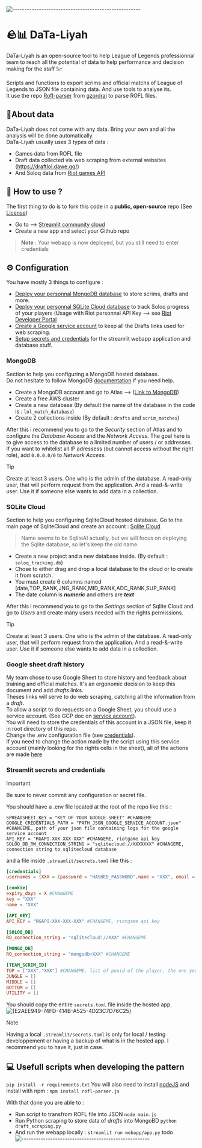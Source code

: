 ![-----------------------------------------------------](https://raw.githubusercontent.com/andreasbm/readme/master/assets/lines/rainbow.png)
# 🪨📊 DaTa-Liyah
DaTa-Liyah is an open-source tool to help League of Legends professionnal team to reach all the potential of data to help performance and decision making for the staff !📈

Scripts and functions to export scrims and official matchs of League of Legends to JSON file containing data. And use tools to analyse its.  
It use the repo [Rofl-parser](https://github.com/Boris-s-store/rofl-parser.js?tab=readme-ov-file) from [gzordrai](https://github.com/gzordrai) to parse ROFL files.


## 🌱About data
DaTa-Liyah does not come with any data. Bring your own and all the analysis will be done automatically.  
DaTa-Liyah usually uses 3 types of data :
* Games data from ROFL file
* Draft data collected via web scraping from external websites (https://draftlol.dawe.gg/)
* And Soloq data from [Riot games API](https://developer.riotgames.com/)

## 🤔 How to use ?
The first thing to do is to fork this code in a **public, open-source** repo (See [License](LICENSE))
* Go to --> [Streamlit community cloud](https://streamlit.io/cloud)
* Create a new app and select your Github repo
> **Note** : Your webapp is now deployed, but you still need to enter credentials




## ⚙️ Configuration 
You have mostly 3 things to configure :
* [Deploy your personnal MongoDB database](#MongoDB) to store scrims, drafts and more.
* [Deploy your personnal SQLite Cloud database](#SQLite-Cloud) to track Soloq progress of your players (Usage with Riot personnal API Key --> see [Riot Developer Portal](https://developer.riotgames.com/app-type)
* [Create a Google service account](#Google-sheet-draft-history) to keep all the Drafts links used for web scraping.
* [Setup secrets and credentials](#Streamlit-secrets-and-credentials) for the streamlit webapp application and database stuff.

### MongoDB
Section to help you configuring a MongoDB hosted database.  
Do not hesitate to follow MongoDB [documentation](https://www.mongodb.com/docs/) if you need help.  
* Create a MongoDB account and go to Atlas --> ([Link to MongoDB](https://www.mongodb.com/))
* Create a free AWS cluster
* Create a new database (By default the name of the database in the code is : `lol_match_database`)
* Create 2 collections inside (By default : `drafts` and `scrim_matches`)

After this i recommend you to go to the *Security* section of Atlas and to configure the *Database Access* and the *Network Access*.
The goal here is to give access to the database to a limited number of users / or addresses. If you want to whitelist all IP adressess (but cannot access without the right role), add `0.0.0.0/0` to *Network Access*.

> [!TIP]
> Create at least 3 users. One who is the admin of the database. A read-only user, that will perform request from the application. And a read-&-write user. Use it if someone else wants to add data in a collection.

### SQLite Cloud
Section to help you configuring SqliteCloud hosted database.
Go to the main page of SqliteCloud and create an account : [Sqlite Cloud](https://www.sqlite.ai/)
> Name seems to be SqliteAI actually, but we will focus on deploying the Sqlite database, so let's keep the old name.

* Create a new project and a new database inside. (By default : `soloq_tracking.db`)
* Chose to either drag and drop a local database to the cloud or to create it from scratch.
* You must create 6 columns named [date,TOP_RANK,JNG_RANK,MID_RANK,ADC_RANK,SUP_RANK]
* The date column is *__numeric__* and others are *__text__*

After this i recommend you to go to the *Settings* section of Sqlite Cloud and go to *Users* and create many users needed with the rights permissions.

> [!TIP]
> Create at least 3 users. One who is the admin of the database. A read-only user, that will perform request from the application. And a read-&-write user. Use it if someone else wants to add data in a collection.

### Google sheet draft history
My team chose to use Google Sheet to store history and feedback about training and official matches. It's an ergonomic decision to keep this document and add *drafts* links.  
Theses links will serve to do web scraping, catching all the information from a *draft*.  
To allow a script to do requests on a Google Sheet, you should use a service account. (See GCP doc on [service account](https://cloud.google.com/iam/docs/service-account-overview?authuser=1&hl=fr)).  
You will need to store the credentials of this account in a JSON file, keep it in root directory of this repo.  
Change the .env configuration file (see [credentials](#Streamlit-secrets-and-credentials)).  
If you need to change the action made by the script using this service account (mainly looking for the rights cells in the sheet), all of the actions are made [here](https://github.com/PlasmOwO/DaTa-Liyah/blob/main/draft_scraping.py)




### Streamlit secrets and credentials

> [!IMPORTANT]
> Be sure to never commit any configuration or secret file.

You should have a .env file located at the root of the repo like this : 
```env
SPREADSHEET_KEY = "KEY OF YOUR GOOGLE SHEET" #CHANGEME
GOOGLE_CREDENTIALS_PATH = "PATH_JSON_GOOGLE_SERVICE_ACCOUNT.json" #CHANGEME, path of your json file containing logs for the google service account
API_KEY = "RGAPI-XXX-XXX-XXX" #CHANGEME, riotgame api key
SOLOQ_DB_RW_CONNECTION_STRING = "sqlitecloud://XXXXXXX" #CHANGEME, connection string to sqlitecloud database
```

and a file inside `.streamlit/secrets.toml` like this :
```toml
[credentials]
usernames = {XXX = {password = "HASHED_PASSWORD",name = "XXX", email = "XXX@XXX"}} #CHANGEME

[cookie]
expiry_days = X #CHANGEME
key = "XXX"
name = "XXX"

[API_KEY]
API_KEY = "RGAPI-XXX-XXX-XXX" #CHANGEME, riotgame api key

[SOLOQ_DB]
RO_connection_string = "sqlitecloud://XXX" #CHANGEME

[MONGO_DB]
RO_connection_string = "mongodb+XXX" #CHANGEME

[TEAM_SCRIM_ID]
TOP = ["XXX","XXX"] #CHANGEME, list of puuid of the player, the one you will find in json from rofl files
JUNGLE = []
MIDDLE = []
BOTTOM = []
UTILITY = []
```

You should copy the entire `secrets.toml` file inside the hosted app.  
![{E2AEE949-74FD-414B-A525-4D23C7D76C25}](https://github.com/user-attachments/assets/12fcac20-3e0d-4332-9f61-9fa784599d82)

> [!NOTE]
> Having a local `.streamlit/secrets.toml` is only for local / testing developpement or having a backup of what is in the hosted app.
> I recommend you to have it, just in case.

## :computer: Usefull scripts when developing the pattern
`pip install -r requirements.txt`
You will also need to install [nodeJS](https://nodejs.org/en/download) and install with npm : `npm install rofl-parser.js`

With that done you are able to :
* Run script to transfrom ROFL file into JSON `node main.js`
* Run Python scraping to store data of *drafts* into MongoBD `python draft_scraping.py`
* And run the webapp locally : `streamlit run webapp/app.py`
todo
![-----------------------------------------------------](https://raw.githubusercontent.com/andreasbm/readme/master/assets/lines/rainbow.png)
